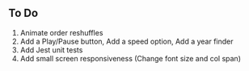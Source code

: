 ## To Do ##
1) Animate order reshuffles
2) Add a Play/Pause button, Add a speed option, Add a year finder
3) Add Jest unit tests
5) Add small screen responsiveness (Change font size and col span)
